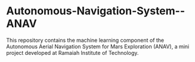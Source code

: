 # Autonomous-Navigation-System--ANAV
This repository contains the machine learning component of the Autonomous Aerial Navigation System for Mars Exploration (ANAV), a mini project developed at Ramaiah Institute of Technology.
